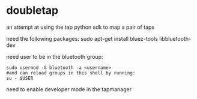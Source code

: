 # doubletap

an attempt at using the tap python sdk to map a pair of taps

need the following packages:
sudo apt-get install bluez-tools libbluetooth-dev

need user to be in the bluetooth group: 

```
sudo usermod -G bluetooth -a <username>
#and can reload groups in this shell by running: 
su - $USER
```

need to enable developer mode in the tapmanager
